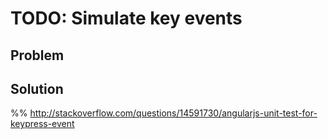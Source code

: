 # TODO: Simulate key events

## Problem

## Solution

%% http://stackoverflow.com/questions/14591730/angularjs-unit-test-for-keypress-event
